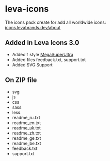 # leva-icons
The icons pack create for add all worldwide icons: [icons.levabrands.dev/about](https://levabrands.dev/icons/about/)
## Added in Leva Icons 3.0
* Added 1 style [MegaSuperUltra](https://icons.levabrands.dev/megasuperultra)
* Added files feedback.txt, support.txt
* Added SVG Support
## On ZIP file
* svg
* js
* css
* sass
* less
* readme_ru.txt
* readme_en.txt
* readme_uk.txt
* readme_zh.txt
* readme_ge.txt
* readme_be.txt
* feedback.txt
* support.txt

